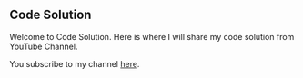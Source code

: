 ## Code Solution

Welcome to Code Solution. Here is where I will share my code solution from YouTube Channel.

You subscribe to my channel [here](https://www.youtube.com/channel/UCuNgscZOhREn2TrZrLqHsvA/featured).
